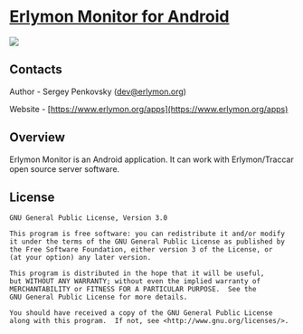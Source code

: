 # [Erlymon Monitor for Android](https://www.erlymon.org/apps)

[![](https://play.google.com/intl/en_us/badges/images/badge_new.png)](https://play.google.com/store/apps/details?id=org.erlymon.monitor)

## Contacts

Author - Sergey Penkovsky ([dev@erlymon.org](mailto:dev@erlymon.org))

Website - [https://www.erlymon.org/apps](https://www.erlymon.org/apps)

## Overview

Erlymon Monitor is an Android  application. It can work with Erlymon/Traccar open source server software.

## License

    GNU General Public License, Version 3.0

    This program is free software: you can redistribute it and/or modify
    it under the terms of the GNU General Public License as published by
    the Free Software Foundation, either version 3 of the License, or
    (at your option) any later version.

    This program is distributed in the hope that it will be useful,
    but WITHOUT ANY WARRANTY; without even the implied warranty of
    MERCHANTABILITY or FITNESS FOR A PARTICULAR PURPOSE.  See the
    GNU General Public License for more details.

    You should have received a copy of the GNU General Public License
    along with this program.  If not, see <http://www.gnu.org/licenses/>.

